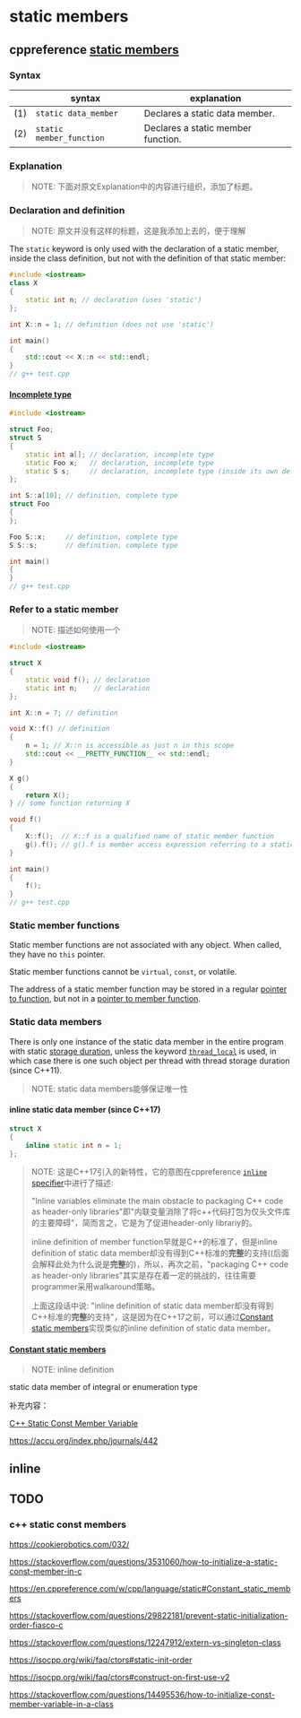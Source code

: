 # static members



## cppreference [static members](https://en.cppreference.com/w/cpp/language/static)

### Syntax

|      | syntax                   | explanation                        |
| ---- | ------------------------ | ---------------------------------- |
| (1)  | `static data_member`     | Declares a static data member.     |
| (2)  | `static member_function` | Declares a static member function. |

### Explanation

> NOTE: 下面对原文Explanation中的内容进行组织，添加了标题。

### Declaration and definition

> NOTE: 原文并没有这样的标题，这是我添加上去的，便于理解

The `static` keyword is only used with the declaration of a static member, inside the class definition, but not with the definition of that static member:

```C++
#include <iostream>
class X
{
	static int n; // declaration (uses 'static')
};

int X::n = 1; // definition (does not use 'static')

int main()
{
	std::cout << X::n << std::endl;
}
// g++ test.cpp

```

#### [Incomplete type](https://en.cppreference.com/w/cpp/language/incomplete_type)

```C++
#include <iostream>

struct Foo;
struct S
{
	static int a[]; // declaration, incomplete type
	static Foo x;   // declaration, incomplete type
	static S s;     // declaration, incomplete type (inside its own definition)
};

int S::a[10]; // definition, complete type
struct Foo
{
};

Foo S::x;     // definition, complete type
S S::s;       // definition, complete type

int main()
{
}
// g++ test.cpp

```

### Refer to a static member

> NOTE: 描述如何使用一个

```C++
#include <iostream>

struct X
{
	static void f(); // declaration
	static int n;    // declaration
};

int X::n = 7; // definition

void X::f() // definition
{
	n = 1; // X::n is accessible as just n in this scope
	std::cout << __PRETTY_FUNCTION__ << std::endl;
}

X g()
{
	return X();
} // some function returning X

void f()
{
	X::f();  // X::f is a qualified name of static member function
	g().f(); // g().f is member access expression referring to a static member function
}

int main()
{
	f();
}
// g++ test.cpp

```

### Static member functions

Static member functions are not associated with any object. When called, they have no `this` pointer.

Static member functions cannot be `virtual`, `const`, or volatile.

The address of a static member function may be stored in a regular [pointer to function](https://en.cppreference.com/w/cpp/language/pointer#Pointers_to_functions), but not in a [pointer to member function](https://en.cppreference.com/w/cpp/language/pointer#Pointers_to_member_functions).



### Static data members

There is only one instance of the static data member in the entire program with static [storage duration](https://en.cppreference.com/w/cpp/language/storage_duration), unless the keyword [`thread_local`](https://en.cppreference.com/w/cpp/keyword/thread_local) is used, in which case there is one such object per thread with thread storage duration (since C++11).

> NOTE: static data members能够保证唯一性

#### inline static data member (since C++17)

```C++
struct X
{
    inline static int n = 1;
};
```



> NOTE: 这是C++17引入的新特性，它的意图在cppreference [`inline` specifier](https://en.cppreference.com/w/cpp/language/inline)中进行了描述:
>
> "Inline variables eliminate the main obstacle to packaging C++ code as header-only libraries"即"内联变量消除了将c++代码打包为仅头文件库的主要障碍"，简而言之，它是为了促进header-only librariy的。
>
> inline definition of member function早就是C++的标准了，但是inline definition of static data member却没有得到C++标准的**完整**的支持((后面会解释此处为什么说是**完整**的)，所以，再次之前，"packaging C++ code as header-only libraries"其实是存在着一定的挑战的，往往需要programmer采用walkaround策略。
>
> 上面这段话中说: "inline definition of static data member却没有得到C++标准的**完整**的支持"，这是因为在C++17之前，可以通过[Constant static members](https://en.cppreference.com/w/cpp/language/static#Constant_static_members)实现类似的inline definition of static data member。



#### [Constant static members](https://en.cppreference.com/w/cpp/language/static#Constant_static_members)

> NOTE: inline definition

static data member of integral or enumeration type 





补充内容：

[C++ Static Const Member Variable](https://cookierobotics.com/032/)

https://accu.org/index.php/journals/442



## inline

## TODO

### c++ static const members

https://cookierobotics.com/032/

https://stackoverflow.com/questions/3531060/how-to-initialize-a-static-const-member-in-c

https://en.cppreference.com/w/cpp/language/static#Constant_static_members

https://stackoverflow.com/questions/29822181/prevent-static-initialization-order-fiasco-c

https://stackoverflow.com/questions/12247912/extern-vs-singleton-class


https://isocpp.org/wiki/faq/ctors#static-init-order


https://isocpp.org/wiki/faq/ctors#construct-on-first-use-v2


https://stackoverflow.com/questions/14495536/how-to-initialize-const-member-variable-in-a-class

